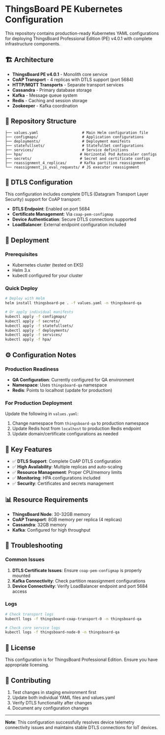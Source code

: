 # ThingsBoard PE Kubernetes Configuration

This repository contains production-ready Kubernetes YAML configurations for deploying ThingsBoard Professional Edition (PE) v4.0.1 with complete infrastructure components.

## 🏗️ Architecture

- **ThingsBoard PE v4.0.1** - Monolith core service
- **CoAP Transport** - 4 replicas with DTLS support (port 5684)
- **HTTP/MQTT Transports** - Separate transport services
- **Cassandra** - Primary database storage
- **Kafka** - Message queue system
- **Redis** - Caching and session storage
- **Zookeeper** - Kafka coordination

## 📁 Repository Structure

```
├── values.yaml                    # Main Helm configuration file
├── configmaps/                    # Application configurations
├── deployments/                   # Deployment manifests
├── statefullsets/                 # StatefulSet configurations
├── services/                      # Service definitions
├── hpa/                          # Horizontal Pod Autoscaler configs
├── secrets/                      # Secret and certificate configs
├── reassignment_4_replicas/      # Kafka partition reassignment
└── reassignment_js_eval_requests/ # JS executor reassignment
```

## 🔐 DTLS Configuration

This configuration includes complete DTLS (Datagram Transport Layer Security) support for CoAP transport:

- **DTLS Endpoint**: Enabled on port 5684
- **Certificate Management**: Via `coap-pem-configmap`
- **Device Authentication**: Secure DTLS connections supported
- **LoadBalancer**: External endpoint configuration included

## 🚀 Deployment

### Prerequisites
- Kubernetes cluster (tested on EKS)
- Helm 3.x
- kubectl configured for your cluster

### Quick Deploy
```bash
# Deploy with Helm
helm install thingsboard-pe . -f values.yaml -n thingsboard-qa

# Or apply individual manifests
kubectl apply -f configmaps/
kubectl apply -f secrets/
kubectl apply -f statefullsets/
kubectl apply -f deployments/
kubectl apply -f services/
kubectl apply -f hpa/
```

## ⚙️ Configuration Notes

### Production Readiness
- **QA Configuration**: Currently configured for QA environment
- **Namespace**: Uses `thingsboard-qa` namespace
- **Redis**: Points to localhost (update for production)

### For Production Deployment
Update the following in `values.yaml`:
1. Change namespace from `thingsboard-qa` to production namespace
2. Update Redis host from `localhost` to production Redis endpoint
3. Update domain/certificate configurations as needed

## 🔧 Key Features

- ✅ **DTLS Support**: Complete CoAP DTLS configuration
- ✅ **High Availability**: Multiple replicas and auto-scaling
- ✅ **Resource Management**: Proper CPU/memory limits
- ✅ **Monitoring**: HPA configurations included
- ✅ **Security**: Certificates and secrets management

## 📊 Resource Requirements

- **ThingsBoard Node**: 30-32GB memory
- **CoAP Transport**: 8GB memory per replica (4 replicas)
- **Cassandra**: 32GB memory
- **Kafka**: Configured for high throughput

## 🐛 Troubleshooting

### Common Issues
1. **DTLS Certificate Issues**: Ensure `coap-pem-configmap` is properly mounted
2. **Kafka Connectivity**: Check partition reassignment configurations
3. **Device Connectivity**: Verify LoadBalancer endpoint and port 5684 access

### Logs
```bash
# Check transport logs
kubectl logs -f thingsboard-coap-transport-0 -n thingsboard-qa

# Check core service logs
kubectl logs -f thingsboard-node-0 -n thingsboard-qa
```

## 📝 License

This configuration is for ThingsBoard Professional Edition. Ensure you have appropriate licensing.

## 🤝 Contributing

1. Test changes in staging environment first
2. Update both individual YAML files and values.yaml
3. Verify DTLS functionality after changes
4. Document any configuration changes

---

**Note**: This configuration successfully resolves device telemetry connectivity issues and maintains stable DTLS connections for IoT devices.
